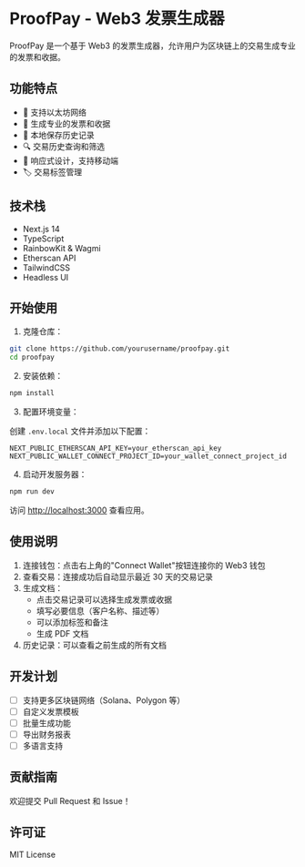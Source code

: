 # ProofPay - Web3 发票生成器

ProofPay 是一个基于 Web3 的发票生成器，允许用户为区块链上的交易生成专业的发票和收据。

## 功能特点

- 🔗 支持以太坊网络
- 📄 生成专业的发票和收据
- 💾 本地保存历史记录
- 🔍 交易历史查询和筛选
- 📱 响应式设计，支持移动端
- 🏷️ 交易标签管理

## 技术栈

- Next.js 14
- TypeScript
- RainbowKit & Wagmi
- Etherscan API
- TailwindCSS
- Headless UI

## 开始使用

1. 克隆仓库：

```bash
git clone https://github.com/yourusername/proofpay.git
cd proofpay
```

2. 安装依赖：

```bash
npm install
```

3. 配置环境变量：

创建 `.env.local` 文件并添加以下配置：

```env
NEXT_PUBLIC_ETHERSCAN_API_KEY=your_etherscan_api_key
NEXT_PUBLIC_WALLET_CONNECT_PROJECT_ID=your_wallet_connect_project_id
```

4. 启动开发服务器：

```bash
npm run dev
```

访问 [http://localhost:3000](http://localhost:3000) 查看应用。

## 使用说明

1. 连接钱包：点击右上角的"Connect Wallet"按钮连接你的 Web3 钱包
2. 查看交易：连接成功后自动显示最近 30 天的交易记录
3. 生成文档：
   - 点击交易记录可以选择生成发票或收据
   - 填写必要信息（客户名称、描述等）
   - 可以添加标签和备注
   - 生成 PDF 文档
4. 历史记录：可以查看之前生成的所有文档

## 开发计划

- [ ] 支持更多区块链网络（Solana、Polygon 等）
- [ ] 自定义发票模板
- [ ] 批量生成功能
- [ ] 导出财务报表
- [ ] 多语言支持

## 贡献指南

欢迎提交 Pull Request 和 Issue！

## 许可证

MIT License
